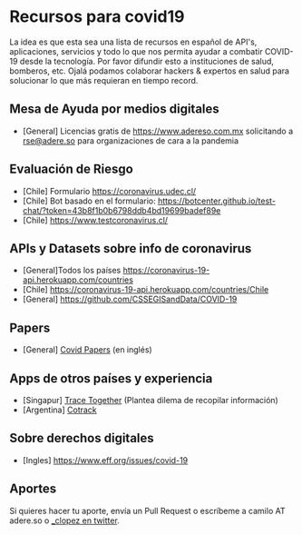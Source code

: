 # Recursos para covid19

La idea es que esta sea una lista de recursos en español de API's, aplicaciones, servicios y todo lo que nos permita ayudar a combatir COVID-19 desde la tecnología. Por favor difundir esto a instituciones de salud, bomberos, etc. 
Ojalá podamos colaborar hackers & expertos en salud para solucionar lo que más requieran en tiempo record.

## Mesa de Ayuda por medios digitales
  * [General] Licencias gratis de https://www.adereso.com.mx solicitando a rse@adere.so para organizaciones de cara a la pandemia

## Evaluación de Riesgo

 * [Chile] Formulario https://coronavirus.udec.cl/
 * [Chile] Bot basado en el formulario: https://botcenter.github.io/test-chat/?token=43b8f1b0b6798ddb4bd19699badef89e
 * [Chile] https://www.testcoronavirus.cl/
 
## APIs y Datasets sobre info de coronavirus

 * [General]Todos los países https://coronavirus-19-api.herokuapp.com/countries
 * [Chile] https://coronavirus-19-api.herokuapp.com/countries/Chile
 * [General] https://github.com/CSSEGISandData/COVID-19
 
## Papers
 * [General] [Covid Papers](https://github.com/gsarti/covid-papers-browser) (en inglés)
 
## Apps de otros países y experiencia
 * [Singapur] [Trace Together](https://www.tracetogether.gov.sg/) (Plantea dilema de recopilar información)
 * [Argentina] [Cotrack](https://cotrack.social/)

## Sobre derechos digitales
 * [Ingles] https://www.eff.org/issues/covid-19

## Aportes

Si quieres hacer tu aporte, envía un Pull Request o escríbeme a camilo AT adere.so o [_clopez en twitter](https://twitter.com/_clopez).
